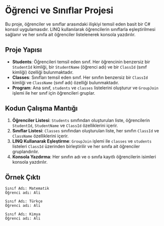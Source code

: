 # Öğrenci ve Sınıflar Projesi

Bu proje, öğrenciler ve sınıflar arasındaki ilişkiyi temsil eden basit bir C# konsol uygulamasıdır. LINQ kullanılarak öğrencilerin sınıflarla eşleştirilmesi sağlanır ve her sınıfa ait öğrenciler listelenerek konsola yazdırılır.

## Proje Yapısı

- **Students**: Öğrencileri temsil eden sınıf. Her öğrencinin benzersiz bir `StudentId` kimliği, bir `StudentName` (öğrenci adı) ve bir `ClassId` (sınıf kimliği) özelliği bulunmaktadır.
- **Classes**: Sınıfları temsil eden sınıf. Her sınıfın benzersiz bir `ClassId` kimliği ve `ClassName` (sınıf adı) özelliği bulunmaktadır.
- **Program**: Ana sınıf, `students` ve `classes` listelerini oluşturur ve `GroupJoin` işlemi ile her sınıf için öğrencileri gruplar.

## Kodun Çalışma Mantığı

1. **Öğrenciler Listesi**: `Students` sınıfından oluşturulan liste, öğrencilerin `StudentId`, `StudentName` ve `ClassId` özelliklerini içerir.
2. **Sınıflar Listesi**: `Classes` sınıfından oluşturulan liste, her sınıfın `ClassId` ve `ClassName` özelliklerini içerir.
3. **LINQ Kullanarak Eşleştirme**: `GroupJoin` işlemi ile `classes` ve `students` listeleri `ClassId` üzerinden birleştirilir ve her sınıfa ait öğrenciler gruplandırılır.
4. **Konsola Yazdırma**: Her sınıfın adı ve o sınıfa kayıtlı öğrencilerin isimleri konsola yazdırılır.

## Örnek Çıktı

```plaintext
Sınıf Adı: Matematik
Öğrenci adı: Ali

Sınıf Adı: Türkçe
Öğrenci adı: Ali

Sınıf Adı: Kimya
Öğrenci adı: Ali
